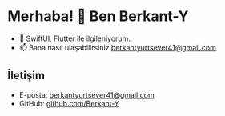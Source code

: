 

# Merhaba! 👋 Ben Berkant-Y
* 👀 SwiftUI, Flutter ile ilgileniyorum.
* 📫  Bana nasıl ulaşabilirsiniz berkantyurtsever41@gmail.com


## İletişim
- E-posta: berkantyurtsever41@gmail.com
- GitHub: [github.com/Berkant-Y](https://github.com/Berkant-Y)





